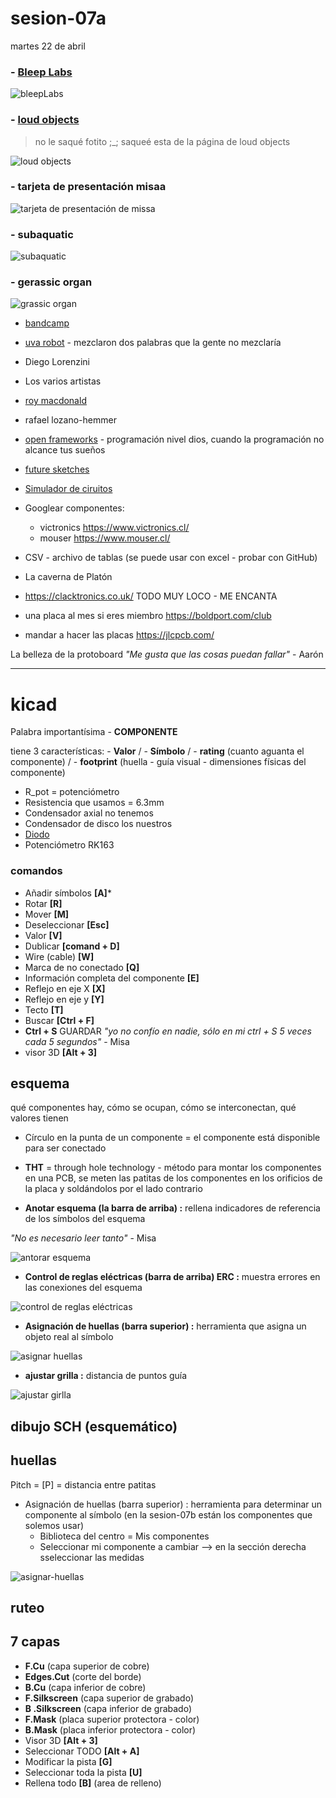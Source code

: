 # sesion-07a

martes 22 de abril

### - **[Bleep Labs](https://bleeplabs.com/)**

![bleepLabs](./archivos/BleepLabs.collage.png)

### - [loud objects](https://loudobjects.bandcamp.com/merch)

> no le saqué fotito ;_; saqueé esta de la página de loud objects

![loud objects](./archivos/loudObjects.jpg)

### - **tarjeta de presentación misaa**

![tarjeta de presentación de missa](./archivos/misaaCollage.png) 

### - **subaquatic**

![subaquatic](./archivos/SUBAQUATIC.collage.png)

### - **gerassic organ**

![grassic organ](./archivos/GerassicOrgan.collage.png)

- [bandcamp](https://bandcamp.com/)
- [uva robot](https://uvarobot.bandcamp.com/) - mezclaron dos palabras que la gente no mezclaría
- Diego Lorenzini
- Los varios artistas
- [roy macdonald](https://github.com/roymacdonald)
- rafael lozano-hemmer
- [open frameworks](https://openframeworks.cc/) - programación nivel dios, cuando la programación no alcance tus sueños
- [future sketches](https://www.media.mit.edu/groups/future-sketches/overview/)
- [Simulador de ciruitos](https://www.falstad.com/circuit/circuitjs.html)

- Googlear componentes:
  - victronics <https://www.victronics.cl/>
  - mouser <https://www.mouser.cl/>

- CSV - archivo de tablas (se puede usar con excel - probar con GitHub)
- La caverna de Platón
- <https://clacktronics.co.uk/> TODO MUY LOCO - ME ENCANTA
- una placa al mes si eres miembro <https://boldport.com/club>
- mandar a hacer las placas <https://jlcpcb.com/>

La belleza de la protoboard *"Me gusta que las cosas puedan fallar"* - Aarón

-----

# kicad

Palabra importantísima - **COMPONENTE**

tiene 3 características: - **Valor** / - **Símbolo** / - **rating** (cuanto aguanta el componente) / - **footprint** (huella - guía visual - dimensiones físicas del componente)

- R_pot = potenciómetro
- Resistencia que usamos = 6.3mm
- Condensador axial no tenemos
- Condensador de disco los nuestros
- [Diodo](https://www.mouser.cl/ProductDetail/onsemi-Fairchild/1N4148?qs=i4Fj9T%2FoRm8RMUhj5DeFQg%3D%3D)
- Potenciómetro RK163

### comandos

- Añadir símbolos **[A]***
- Rotar **[R]**
- Mover **[M]**
- Deseleccionar **[Esc]**
- Valor **[V]**
- Dublicar **[comand + D]**
- Wire (cable) **[W]**
- Marca de no conectado **[Q]**
- Información completa del componente **[E]**
- Reflejo en eje X **[X]**
- Reflejo en eje y **[Y]**
- Tecto **[T]**
- Buscar **[Ctrl + F]**
- **Ctrl + S** GUARDAR *"yo no confío en nadie, sólo en mi ctrl + S 5 veces cada 5 segundos"* - Misa
- visor 3D **[Alt + 3]**

## esquema

qué componentes hay, cómo se ocupan, cómo se interconectan, qué valores tienen

- Círculo en la punta de un componente = el componente está disponible para ser conectado

- **THT** = through hole technology - método para montar los componentes en una PCB, se meten las patitas de los componentes en los orificios de la placa y soldándolos por el lado contrario

- **Anotar esquema (la barra de arriba) :** rellena indicadores de referencia de los símbolos del esquema

*"No es necesario leer tanto"* - Misa

![antorar esquema](./archivos/anotar-esquema.collage.png)

- **Control de reglas eléctricas (barra de arriba) ERC :** muestra errores en las conexiones del esquema

![control de reglas eléctricas](./archivos/ERC.collage.png)

- **Asignación de huellas (barra superior) :** herramienta que asigna un objeto real al símbolo

![asignar huellas](./archivos/asiganr-huellas.collage.png)

- **ajustar grilla :** distancia de puntos guía

![ajustar girlla](./archivos/grilla.png)

## dibujo SCH (esquemático)

## huellas

Pitch = [P] = distancia entre patitas

- Asignación de huellas (barra superior) : herramienta para determinar un componente al símbolo (en la sesion-07b están los componentes que solemos usar)
  - Biblioteca del centro = Mis componentes
  - Seleccionar mi componente a cambiar --> en la sección derecha sseleccionar las medidas

![asignar-huellas](./archivos/asiganr-huellas.collage.png)

## ruteo

## 7 capas

- **F.Cu** (capa superior de cobre)
- **Edges.Cut** (corte del borde)
- **B.Cu** (capa inferior de cobre)
- **F.Silkscreen** (capa superior de grabado)
- **B .Silkscreen** (capa inferior de grabado)
- **F.Mask** (placa superior protectora - color)
- **B.Mask** (placa inferior protectora - color)
- Visor 3D **[Alt + 3]**
- Seleccionar TODO **[Alt + A]**
- Modificar la pista **[G]**
- Seleccionar toda la pista **[U]**
- Rellena todo **[B]** (area de relleno)
